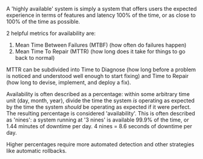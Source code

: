 A 'highly available' system is simply a system that offers users the expected experience in terms of features and latency 100% of the time, or as close to 100% of the time as possible.

2 helpful metrics for availability are:
1. Mean Time Between Failures (MTBF) (how often do failures happen)
2. Mean Time To Repair (MTTR) (how long does it take for things to go back to normal)

MTTR can be subdivided into Time to Diagnose (how long before a problem is noticed and understood well enough to start fixing) and Time to Repair (how long to devise, implement, and deploy a fix).

Availability is often described as a percentage: within some arbitrary time unit (day, month, year), divide the time the system _is_ operating as expected by the time the system _should_ be operating as expected if it were perfect. The resulting percentage is considered 'availability'. This is often described as 'nines': a system running at '3 nines' is available 99.9% of the time, or 1.44 minutes of downtime per day. 4 nines = 8.6 seconds of downtime per day. 

Higher percentages require more automated detection and other strategies like automatic rollbacks.